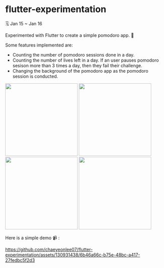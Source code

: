 # flutter-experimentation

🗓️ Jan 15 ~ Jan 16  

Experimented with Flutter to create a simple pomodoro app. 🍅

Some features implemented are: 
- Counting the number of pomodoro sessions done in a day.
- Counting the number of lives left in a day. If an user pauses pomodoro sesison more than 3 times a day, then they fail their challenge.
- Changing the background of the pomodoro app as the pomodoro session is conducted.
<img src="https://github.com/chaeyeonlee07/flutter-experimentation/assets/130931438/257d8e06-ac3d-46ec-a16a-1b24fa636f09" width="230">
<img src="https://github.com/chaeyeonlee07/flutter-experimentation/assets/130931438/8eabcc59-e24c-417a-a93c-a7ea5a807d0d" width="230">
<img src="https://github.com/chaeyeonlee07/flutter-experimentation/assets/130931438/96cdbefb-c54d-4481-996a-1324d1e2f3bf" width="230">
<img src="https://github.com/chaeyeonlee07/flutter-experimentation/assets/130931438/0c643dba-8644-448b-9e57-17b9e63f185f" width="230">

Here is a simple demo 📹 :  
  
https://github.com/chaeyeonlee07/flutter-experimentation/assets/130931438/6b46a66c-b75e-48bc-a417-27fedbc5f2d3
 
